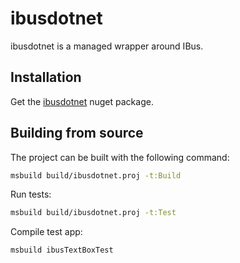 # ibusdotnet

ibusdotnet is a managed wrapper around IBus.

## Installation

Get the [ibusdotnet](https://www.nuget.org/packages/ibusdotnet/) nuget package.

## Building from source

The project can be built with the following command:

```bash
msbuild build/ibusdotnet.proj -t:Build
```

Run tests:

```bash
msbuild build/ibusdotnet.proj -t:Test
```

Compile test app:

```bash
msbuild ibusTextBoxTest
```